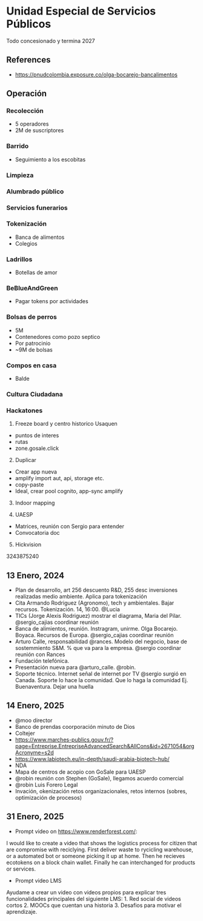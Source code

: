 # Unidad Especial de Servicios Públicos

Todo concesionado y termina 2027

## References

- <https://pnudcolombia.exposure.co/olga-bocarejo-bancalimentos>

## Operación

### Recolección

- 5 operadores
- 2M de suscriptores

### Barrido

- Seguimiento a los escobitas

### Limpieza

### Alumbrado público

### Servicios funerarios

### Tokenización

- Banca de alimentos
- Colegios

### Ladrillos

- Botellas de amor

### BeBlueAndGreen

- Pagar tokens por actividades

### Bolsas de perros

- 5M
- Contenedores como pozo septico
- Por patrocinio
- ~9M de bolsas

### Compos en casa

- Balde

### Cultura Ciudadana

### Hackatones

1. Freeze board y centro historico Usaquen

- puntos de interes
- rutas
- zone.gosale.click

2. Duplicar

- Crear app nueva
- amplify import aut, api, storage etc.
- copy-paste
- Ideal, crear pool cognito, app-sync amplify

3. Indoor mapping

4. UAESP

- Matrices, reunión con Sergio para entender
- Convocatoria doc 

5. Hickvision

3243875240

## 13 Enero, 2024

- Plan de desarrollo, art 256 descuento R&D, 255 desc inversiones realizadas medio ambiente. Aplica para tokenización
- Cita Armando Rodriguez (Agronomo), tech y ambientales. Bajar recursos. Tokenización. 14, 16:00. @Lucia
- TICs (Jorge Alexis Rodriguez) mostrar el diagrama, Maria del Pilar. @sergio_cajias coordinar reunión
- Banca de alimientos, reunión. Instragram, unirme. Olga Bocarejo. Boyaca. Recursos de Europa. @sergio_cajias coordinar reunión
- Arturo Calle, responsabilidad @rances. Modelo del negocio, base de sostemmiento S&M. % que va para la empresa. @sergio coordinar reunión con Rances
- Fundación telefónica.
- Presentación nueva para @arturo_calle. @robin.
- Soporte técnico. Internet señal de internet por TV @sergio surgió en Canada. Soporte lo hace la comunidad. Que lo haga la comunidad Ej. Buenaventura. Dejar una huella

## 14 Enero, 2025

- @moo director
- Banco de prendas coorporación minuto de Dios
- Coltejer
- <https://www.marches-publics.gouv.fr/?page=Entreprise.EntrepriseAdvancedSearch&AllCons&id=2671054&orgAcronyme=s2d>
- <https://www.labiotech.eu/in-depth/saudi-arabia-biotech-hub/>
- NDA
- Mapa de centros de acopio con GoSale para UAESP
- @robin reunión con Stephen (GoSale), llegamos acuerdo comercial
- @robin Luis Forero Legal
- Invación, okenización retos organizacionales, retos internos (sobres, optimización de procesos)

## 31 Enero, 2025

- Prompt video on <https://www.renderforest.com/>:

I would like to create a video that shows the logistics process for citizen that are compromise with reciclying. First deliver waste to rycicling warehouse, or a automated bot or someone picking it up at home. Then he recieves ecotokens on a block chain wallet. Finally he can interchanged for products or services.

- Prompt video LMS

Ayudame a crear un video con videos propios para explicar tres funcionalidades principales del siguiente LMS: 1. Red social de videos cortos 2. MOOCs que cuentan una historia 3. Desafios para motivar el aprendizaje.
